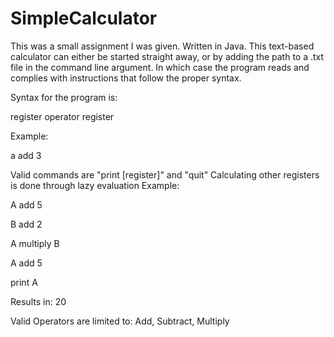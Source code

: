 # SimpleCalculator
This was a small assignment I was given. Written in Java.
This text-based calculator can either be started straight away, or by adding the path to a .txt file in the command line argument. In which case the program reads and complies with instructions that follow the proper syntax.

Syntax for the program is:

register operator register

Example:

a add 3

Valid commands are "print [register]" and "quit"
Calculating other registers is done through lazy evaluation
Example:
  
A add 5

B add 2

A multiply B

A add 5

print A


Results in:
20

Valid Operators are limited to: Add, Subtract, Multiply

